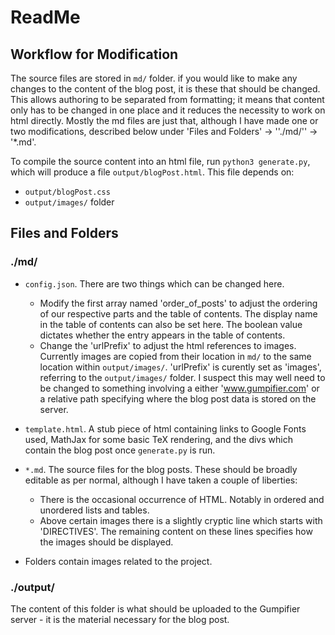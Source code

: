 # ReadMe

## Workflow for Modification

The source files are stored in `md/` folder.  if you would like to make any changes to the content of the blog post, it is these that should be changed.  This allows authoring to be separated from formatting; it means that content only has to be changed in one place and it reduces the necessity to work on html directly.  Mostly the md files are just that, although I have made one or two modifications, described below under 'Files and Folders' -> ''./md/'' -> '*.md'.

To compile the source content into an html file, run `python3 generate.py`, which will produce a file `output/blogPost.html`.  This file depends on:

* `output/blogPost.css`
* `output/images/` folder

## Files and Folders

### ./md/

* `config.json`.  There are two things which can be changed here.
  * Modify the first array named 'order_of_posts' to adjust the ordering of our respective parts and the table of contents.  The display name in the table of contents can also be set here.  The boolean value dictates whether the entry appears in the table of contents.
  * Change the 'urlPrefix' to adjust the html references to images.  Currently images are copied from their location in `md/` to the same location within `output/images/`.  'urlPrefix' is curently set as 'images', referring to the `output/images/` folder.  I suspect this may well need to be changed to something involving a either 'www.gumpifier.com' or a relative path specifying where the blog post data is stored on the server.
* `template.html`.  A stub piece of html containing links to Google Fonts used, MathJax for some basic TeX rendering, and the divs which contain the blog post once `generate.py` is run.
* `*.md`.  The source files for the blog posts.  These should be broadly editable as per normal, although I have taken a couple of liberties:
  * There is the occasional occurrence of HTML.  Notably in ordered and unordered lists and tables.
  * Above certain images there is a slightly cryptic line which starts with 'DIRECTIVES'.  The remaining content on these lines specifies how the images should be displayed.

* Folders contain images related to the project.

### ./output/

The content of this folder is what should be uploaded to the Gumpifier server - it is the material necessary for the blog post.

